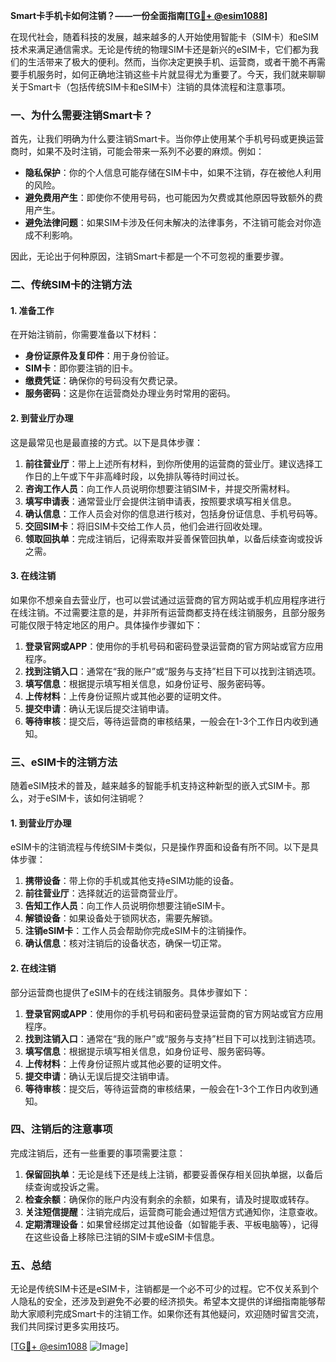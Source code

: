 **Smart卡手机卡如何注销？——一份全面指南[[TG💪+ @esim1088](https://t.me/s/esim1088)]**

在现代社会，随着科技的发展，越来越多的人开始使用智能卡（SIM卡）和eSIM技术来满足通信需求。无论是传统的物理SIM卡还是新兴的eSIM卡，它们都为我们的生活带来了极大的便利。然而，当你决定更换手机、运营商，或者干脆不再需要手机服务时，如何正确地注销这些卡片就显得尤为重要了。今天，我们就来聊聊关于Smart卡（包括传统SIM卡和eSIM卡）注销的具体流程和注意事项。

### 一、为什么需要注销Smart卡？

首先，让我们明确为什么要注销Smart卡。当你停止使用某个手机号码或更换运营商时，如果不及时注销，可能会带来一系列不必要的麻烦。例如：

- **隐私保护**：你的个人信息可能存储在SIM卡中，如果不注销，存在被他人利用的风险。
- **避免费用产生**：即使你不使用号码，也可能因为欠费或其他原因导致额外的费用产生。
- **避免法律问题**：如果SIM卡涉及任何未解决的法律事务，不注销可能会对你造成不利影响。

因此，无论出于何种原因，注销Smart卡都是一个不可忽视的重要步骤。

### 二、传统SIM卡的注销方法

#### 1. 准备工作

在开始注销前，你需要准备以下材料：

- **身份证原件及复印件**：用于身份验证。
- **SIM卡**：即你要注销的旧卡。
- **缴费凭证**：确保你的号码没有欠费记录。
- **服务密码**：这是你在运营商处办理业务时常用的密码。

#### 2. 到营业厅办理

这是最常见也是最直接的方式。以下是具体步骤：

1. **前往营业厅**：带上上述所有材料，到你所使用的运营商的营业厅。建议选择工作日的上午或下午非高峰时段，以免排队等待时间过长。
2. **咨询工作人员**：向工作人员说明你想要注销SIM卡，并提交所需材料。
3. **填写申请表**：通常营业厅会提供注销申请表，按照要求填写相关信息。
4. **确认信息**：工作人员会对你的信息进行核对，包括身份证信息、手机号码等。
5. **交回SIM卡**：将旧SIM卡交给工作人员，他们会进行回收处理。
6. **领取回执单**：完成注销后，记得索取并妥善保管回执单，以备后续查询或投诉之需。

#### 3. 在线注销

如果你不想亲自去营业厅，也可以尝试通过运营商的官方网站或手机应用程序进行在线注销。不过需要注意的是，并非所有运营商都支持在线注销服务，且部分服务可能仅限于特定地区的用户。具体操作步骤如下：

1. **登录官网或APP**：使用你的手机号码和密码登录运营商的官方网站或官方应用程序。
2. **找到注销入口**：通常在“我的账户”或“服务与支持”栏目下可以找到注销选项。
3. **填写信息**：根据提示填写相关信息，如身份证号、服务密码等。
4. **上传材料**：上传身份证照片或其他必要的证明文件。
5. **提交申请**：确认无误后提交注销申请。
6. **等待审核**：提交后，等待运营商的审核结果，一般会在1-3个工作日内收到通知。

### 三、eSIM卡的注销方法

随着eSIM技术的普及，越来越多的智能手机支持这种新型的嵌入式SIM卡。那么，对于eSIM卡，该如何注销呢？

#### 1. 到营业厅办理

eSIM卡的注销流程与传统SIM卡类似，只是操作界面和设备有所不同。以下是具体步骤：

1. **携带设备**：带上你的手机或其他支持eSIM功能的设备。
2. **前往营业厅**：选择就近的运营商营业厅。
3. **告知工作人员**：向工作人员说明你想要注销eSIM卡。
4. **解锁设备**：如果设备处于锁网状态，需要先解锁。
5. **注销eSIM卡**：工作人员会帮助你完成eSIM卡的注销操作。
6. **确认信息**：核对注销后的设备状态，确保一切正常。

#### 2. 在线注销

部分运营商也提供了eSIM卡的在线注销服务。具体步骤如下：

1. **登录官网或APP**：使用你的手机号码和密码登录运营商的官方网站或官方应用程序。
2. **找到注销入口**：通常在“我的账户”或“服务与支持”栏目下可以找到注销选项。
3. **填写信息**：根据提示填写相关信息，如身份证号、服务密码等。
4. **上传材料**：上传身份证照片或其他必要的证明文件。
5. **提交申请**：确认无误后提交注销申请。
6. **等待审核**：提交后，等待运营商的审核结果，一般会在1-3个工作日内收到通知。

### 四、注销后的注意事项

完成注销后，还有一些重要的事项需要注意：

1. **保留回执单**：无论是线下还是线上注销，都要妥善保存相关回执单据，以备后续查询或投诉之需。
2. **检查余额**：确保你的账户内没有剩余的余额，如果有，请及时提取或转存。
3. **关注短信提醒**：注销完成后，运营商可能会通过短信方式通知你，注意查收。
4. **定期清理设备**：如果曾经绑定过其他设备（如智能手表、平板电脑等），记得在这些设备上移除已注销的SIM卡或eSIM卡信息。

### 五、总结

无论是传统SIM卡还是eSIM卡，注销都是一个必不可少的过程。它不仅关系到个人隐私的安全，还涉及到避免不必要的经济损失。希望本文提供的详细指南能够帮助大家顺利完成Smart卡的注销工作。如果你还有其他疑问，欢迎随时留言交流，我们共同探讨更多实用技巧。

[[TG💪+ @esim1088](https://t.me/s/esim1088) ![Image](https://i.postimg.cc/4NQfJmqS/Snipaste-2025-05-13-00-14-12.png)]